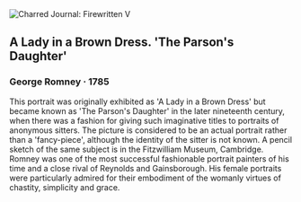 <div class="artwork-of-the-day">
  <div class="container">
    <div class="img-wrapper">
      <img
        src="https://uploads8.wikiart.org/images/george-romney/a-lady-in-a-brown-dress-the-parson-s-daughter-1785.jpg!Large.jpg"
        alt="Charred Journal: Firewritten V" />
    </div>
    <div class="artwork-detail">
      <div class="artwork-origin"> 
        <h2 class="artwork-name">A Lady in a Brown Dress. 'The Parson's Daughter'</h2>
        <h3 class="artist">
          George Romney
                    ·  1785
        </h3>
      </div>
      <p class="description">
        <span class="artwork-description-text ng-binding" ng-bind-html="viewModel.ArtworkOfTheDay.Description | unsafe">This portrait was originally exhibited as 'A Lady in a Brown Dress' but became known as 'The Parson's Daughter' in the later nineteenth century, when there was a fashion for giving such imaginative titles to portraits of anonymous sitters. The picture is considered to be an actual portrait rather than a 'fancy-piece', although the identity of the sitter is not known. A pencil sketch of the same subject is in the Fitzwilliam Museum, Cambridge.
<br>Romney was one of the most successful fashionable portrait painters of his time and a close rival of Reynolds and Gainsborough. His female portraits were particularly admired for their embodiment of the womanly virtues of chastity, simplicity and grace.</span>
                        <div class="text-shadow-container" ng-show="showShadow" style=""></div>
      </p>
    </div>
  </div>

</div>
